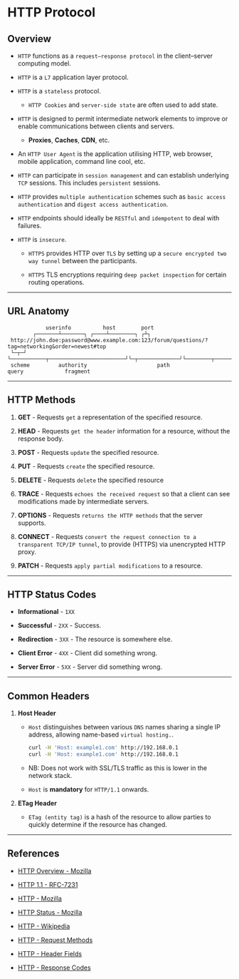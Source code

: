 # HTTP Protocol

## Overview

* `HTTP` functions as a `request–response protocol` in the client–server computing model.

* `HTTP` is a `L7` application layer protocol.

* `HTTP` is a `stateless` protocol.

    * `HTTP Cookies` and `server-side state` are often used to add state.

* `HTTP` is designed to permit intermediate network elements to improve or enable communications between clients and servers.

    * __Proxies__, __Caches__, __CDN__, etc.

* An `HTTP User Agent` is the application utilising HTTP, web browser, mobile application, command line cool, etc.

* `HTTP` can participate in `session management` and can establish underlying `TCP` sessions. This includes `persistent` sessions.

* `HTTP` provides `multiple authentication` schemes such as `basic access authentication` and `digest access authentication`.

* `HTTP` endpoints should ideally be `RESTful` and `idempotent` to deal with failures.

* `HTTP` is `insecure`.

    * `HTTPS` provides HTTP over `TLS` by setting up a `secure encrypted two way tunnel` between the participants.

    * `HTTPS` TLS encryptions requiring `deep packet inspection` for certain routing operations.

---

## URL Anatomy

```
            userinfo          host        port
        ┌───────┴───────┐ ┌────┴────────┐ ┌┴┐
 http://john.doe:password@www.example.com:123/forum/questions/?tag=networking&order=newest#top
 └─┬─┘ └───────────┬────────────────────────┘└─┬─────────────┘└────────┬──────────────────┘└┬─┘
 scheme         authority                      path                  query             fragment
```

---

## HTTP Methods

1. __GET__     - Requests `get` a representation of the specified resource.

2. __HEAD__    - Requests `get the header` information for a resource, without the response body.

3. __POST__    - Requests `update` the specified resource.

4. __PUT__     - Requests `create` the specified resource.

5. __DELETE__  - Requests `delete` the specified resource

6. __TRACE__   - Requests `echoes the received request` so that a client can see modifications made by intermediate servers.

7. __OPTIONS__ - Requests `returns the HTTP methods` that the server supports.

8. __CONNECT__ - Requests `convert the request connection to a transparent TCP/IP tunnel`, to provide (HTTPS) via unencrypted HTTP proxy.

9. __PATCH__   - Requests `apply partial modifications` to a resource.

---

## HTTP Status Codes

* __Informational__ - `1XX`

* __Successful__    - `2XX` - Success.

* __Redirection__   - `3XX` - The resource is somewhere else.

* __Client Error__  - `4XX` - Client did something wrong.

* __Server Error__  - `5XX` - Server did something wrong.

---

## Common Headers

1. __Host Header__

    * `Host` distinguishes between various `DNS` names sharing a single IP address, allowing name-based `virtual hosting.`.

        ```bash
        curl -H 'Host: example1.com' http://192.168.0.1
        curl -H 'Host: example1.com' http://192.168.0.1
        ```
    
    * NB: Does not work with SSL/TLS traffic as this is lower in the network stack.

    * `Host` is __mandatory__ for `HTTP/1.1` onwards.

2. __ETag Header__

    * `ETag (entity tag)` is a hash of the resource to allow parties to quickly determine if the resource has changed.

---

## References

* [HTTP Overview - Mozilla](https://developer.mozilla.org/en-US/docs/Web/HTTP/Overview)

* [HTTP 1.1 - RFC-7231 ](https://tools.ietf.org/html/rfc7231)

* [HTTP - Mozilla](https://developer.mozilla.org/en-US/docs/Web/HTTP/Methods)

* [HTTP Status - Mozilla](https://developer.mozilla.org/en-US/docs/Web/HTTP/Status)

* [HTTP - Wikipedia](https://en.wikipedia.org/wiki/Hypertext_Transfer_Protocol)

* [HTTP - Request Methods](https://en.wikipedia.org/wiki/Hypertext_Transfer_Protocol#Request_methods)

* [HTTP - Header Fields](https://en.wikipedia.org/wiki/List_of_HTTP_header_fields)

* [HTTP - Response Codes](https://en.wikipedia.org/wiki/Hypertext_Transfer_Protocol)
